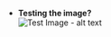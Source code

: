 - **Testing the image?**  
![Test Image - alt text](https://raw.githubusercontent.com/sugalvojau/Knowledge-base/master/U/FMSAB16121/test.png)
